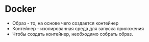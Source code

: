 # Docker

* Образ - то, на основе чего создается контейнер 
* Контейнер - изолированная среда для запуска приложения
* Чтобы создать контейнер, необходимо собрать образ.